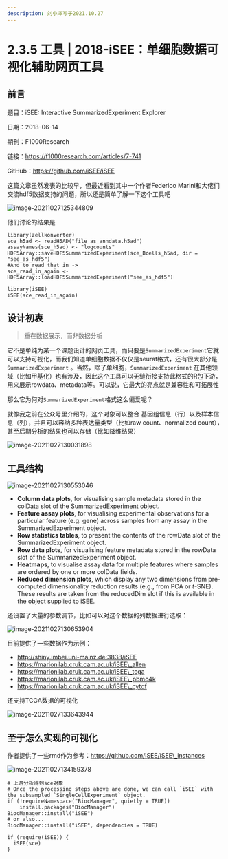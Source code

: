 ```yaml
---
description: 刘小泽写于2021.10.27
---
```


# 2.3.5 工具 | 2018-iSEE：单细胞数据可视化辅助网页工具

## 前言

题目：iSEE: Interactive SummarizedExperiment Explorer

日期：2018-06-14

期刊：F1000Research

链接：https://f1000research.com/articles/7-741

GitHub：https://github.com/iSEE/iSEE

这篇文章虽然发表的比较早，但最近看到其中一个作者Federico Marini和大佬们交流hdf5数据支持的问题，所以还是简单了解一下这个工具吧

![image-20211027125344809](https://jieandze1314-1255603621.cos.ap-guangzhou.myqcloud.com/blog/2021-10-27-045345.png)

他们讨论的结果是

```
library(zellkonverter)
sce_h5ad <- readH5AD("file_as_anndata.h5ad")
assayNames(sce_h5ad) <- "logcounts" 
HDF5Array::saveHDF5SummarizedExperiment(sce_Bcells_h5ad, dir = "see_as_hdf5")
#And to read that in -> 
sce_read_in_again <- HDF5Array::loadHDF5SummarizedExperiment("see_as_hdf5")

library(iSEE)
iSEE(sce_read_in_again)
```

## 设计初衷

> 重在数据展示，而非数据分析

它不是单纯为某一个课题设计的网页工具，而只要是`SummarizedExperiment`它就可以支持可视化，而我们知道单细胞数据不仅仅是seurat格式，还有很大部分是`SummarizedExperiment` 。当然，除了单细胞，`SummarizedExperiment` 在其他领域（比如甲基化）也有涉及，因此这个工具可以无缝衔接支持此格式的R包下游，用来展示rowdata、metadata等。可以说，它最大的亮点就是兼容性和可拓展性

那么它为何对`SummarizedExperiment`格式这么偏爱呢？

就像我之前在公众号里介绍的，这个对象可以整合 基因组信息（行）以及样本信息（列），并且可以容纳多种表达量类型（比如raw count、normalized count），甚至后期分析的结果也可以存储（比如降维结果）

![image-20211027130031898](https://jieandze1314-1255603621.cos.ap-guangzhou.myqcloud.com/blog/2021-10-27-050032.png)

## 工具结构

![image-20211027130553046](https://jieandze1314-1255603621.cos.ap-guangzhou.myqcloud.com/blog/2021-10-27-050553.png)

* **Column data plots**, for visualising sample metadata stored in the colData slot of the SummarizedExperiment object.
* **Feature assay plots**, for visualising experimental observations for a particular feature (e.g. gene) across samples from any assay in the SummarizedExperiment object.
* **Row statistics tables**, to present the contents of the rowData slot of the SummarizedExperiment object.
* **Row data plots**, for visualising feature metadata stored in the rowData slot of the SummarizedExperiment object.
* **Heatmaps**, to visualise assay data for multiple features where samples are ordered by one or more colData fields.
* **Reduced dimension plots**, which display any two dimensions from pre-computed dimensionality reduction results (e.g., from PCA or _t_-SNE). These results are taken from the reducedDim slot if this is available in the object supplied to iSEE.

还设置了大量的参数调节，比如可以对这个数据的列数据进行选取：

![image-20211027130653904](https://jieandze1314-1255603621.cos.ap-guangzhou.myqcloud.com/blog/2021-10-27-050654.png)

目前提供了一些数据作为示例：

* http://shiny.imbei.uni-mainz.de:3838/iSEE
* https://marionilab.cruk.cam.ac.uk/iSEE\_allen
* https://marionilab.cruk.cam.ac.uk/iSEE\_tcga
* https://marionilab.cruk.cam.ac.uk/iSEE\_pbmc4k
* https://marionilab.cruk.cam.ac.uk/iSEE\_cytof

还支持TCGA数据的可视化

![image-20211027133643944](https://jieandze1314-1255603621.cos.ap-guangzhou.myqcloud.com/blog/2021-10-27-053644.png)

## 至于怎么实现的可视化

作者提供了一些rmd作为参考：https://github.com/iSEE/iSEE\_instances

![image-20211027134159378](https://jieandze1314-1255603621.cos.ap-guangzhou.myqcloud.com/blog/2021-10-27-054159.png)

```
# 上游分析得到sce对象
# Once the processing steps above are done, we can call `iSEE` with the subsampled `SingleCellExperiment` object. 
if (!requireNamespace("BiocManager", quietly = TRUE))
    install.packages("BiocManager")
BiocManager::install("iSEE")
# or also...
BiocManager::install("iSEE", dependencies = TRUE)

if (require(iSEE)) {
  iSEE(sce)
}
```
